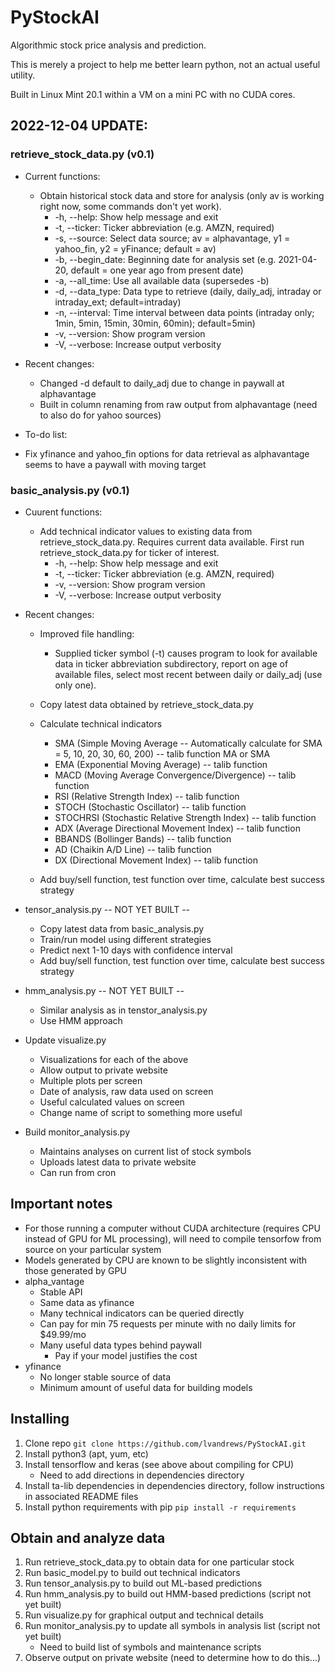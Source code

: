 # PyStockAI
Algorithmic stock price analysis and prediction.

This is merely a project to help me better learn python, not an actual useful utility.

Built in Linux Mint 20.1 within a VM on a mini PC with no CUDA cores.

## 2022-12-04 UPDATE:
### retrieve_stock_data.py (v0.1)
* Current functions:
  * Obtain historical stock data and store for analysis (only av is working right now, some commands don't yet work).
    * -h, --help:       Show help message and exit
    * -t, --ticker:     Ticker abbreviation (e.g. AMZN, required)
    * -s, --source:     Select data source; av = alphavantage, y1 = yahoo_fin, y2 = yFinance; default = av)
    * -b, --begin_date: Beginning date for analysis set (e.g. 2021-04-20, default = one year ago from present date)
    * -a, --all_time:   Use all available data (supersedes -b)
    * -d, --data_type:  Data type to retrieve (daily, daily_adj, intraday or intraday_ext; default=intraday)
    * -n, --interval:   Time interval between data points (intraday only; 1min, 5min, 15min, 30min, 60min); default=5min)
    * -v, --version:    Show program version
    * -V, --verbose:    Increase output verbosity

* Recent changes:
  * Changed -d default to daily_adj due to change in paywall at alphavantage
  * Built in column renaming from raw output from alphavantage (need to also do for yahoo sources)

* To-do list:
 * Fix yfinance and yahoo_fin options for data retrieval as alphavantage seems to have a paywall with moving target


### basic_analysis.py (v0.1)
* Cuurent functions:
  * Add technical indicator values to existing data from retrieve_stock_data.py. Requires current data available. First run retrieve_stock_data.py for ticker of interest.
    * -h, --help:       Show help message and exit
    * -t, --ticker:     Ticker abbreviation (e.g. AMZN, required)
    * -v, --version:    Show program version
    * -V, --verbose:    Increase output verbosity

* Recent changes:
  * Improved file handling:
    * Supplied ticker symbol (-t) causes program to look for available data in ticker abbreviation subdirectory, report on age of available files, select most recent between daily or daily_adj (use only one).

   * Copy latest data obtained by retrieve_stock_data.py
   * Calculate technical indicators
     * SMA (Simple Moving Average -- Automatically calculate for SMA = 5, 10, 20, 30, 60, 200) -- talib function MA or SMA
     * EMA (Exponential Moving Average) -- talib function
     * MACD (Moving Average Convergence/Divergence) -- talib function
     * RSI (Relative Strength Index) -- talib function
     * STOCH (Stochastic Oscillator) -- talib function
     * STOCHRSI (Stochastic Relative Strength Index) -- talib function
     * ADX (Average Directional Movement Index) -- talib function
     * BBANDS (Bollinger Bands) -- talib function
     * AD (Chaikin A/D Line) -- talib function
     * DX (Directional Movement Index) -- talib function
   * Add buy/sell function, test function over time, calculate best success strategy


 * tensor_analysis.py -- NOT YET BUILT --
   * Copy latest data from basic_analysis.py
   * Train/run model using different strategies
   * Predict next 1-10 days with confidence interval
   * Add buy/sell function, test function over time, calculate best success strategy
 * hmm_analysis.py -- NOT YET BUILT --
   * Similar analysis as in tenstor_analysis.py
   * Use HMM approach
 * Update visualize.py
   * Visualizations for each of the above
   * Allow output to private website
   * Multiple plots per screen
   * Date of analysis, raw data used on screen
   * Useful calculated values on screen
   * Change name of script to something more useful
 * Build monitor_analysis.py
   * Maintains analyses on current list of stock symbols
   * Uploads latest data to private website
   * Can run from cron

## Important notes
 * For those running a computer without CUDA architecture (requires CPU instead of GPU for ML processing), will need to compile tensorfow from source on your particular system
 * Models generated by CPU are known to be slightly inconsistent with those generated by GPU
 * alpha_vantage
   * Stable API
   * Same data as yfinance
   * Many technical indicators can be queried directly
   * Can pay for min 75 requests per minute with no daily limits for $49.99/mo
   * Many useful data types behind paywall
     * Pay if your model justifies the cost
 * yfinance
   * No longer stable source of data
   * Minimum amount of useful data for building models

## Installing
 1. Clone repo `git clone https://github.com/lvandrews/PyStockAI.git`
 1. Install python3 (apt, yum, etc)
 1. Install tensorflow and keras (see above about compiling for CPU)
     * Need to add directions in dependencies directory
 1. Install ta-lib dependencies in dependencies directory, follow instructions in associated README files
 1. Install python requirements with pip `pip install -r requirements`
 
## Obtain and analyze data
 1. Run retrieve_stock_data.py to obtain data for one particular stock
 1. Run basic_model.py to build out technical indicators
 1. Run tensor_analysis.py to build out ML-based predictions
 1. Run hmm_analysis.py to build out HMM-based predictions (script not yet built)
 1. Run visualize.py for graphical output and technical details
 1. Run monitor_analysis.py to update all symbols in analysis list (script not yet built)
     * Need to build list of symbols and maintenance scripts
 1. Observe output on private website (need to determine how to do this...)
 
